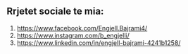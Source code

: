 ## Rrjetet sociale te mia:
1. https://www.facebook.com/Engjell.Bajrami4/
2. https://www.instagram.com/b_engjelli/
3. https://www.linkedin.com/in/engjell-bajrami-4241b1258/